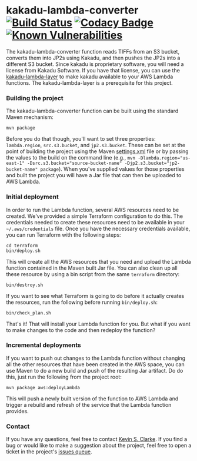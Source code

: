 # kakadu-lambda-converter &nbsp;[![Build Status](https://travis-ci.com/UCLALibrary/kakadu-lambda-converter.svg?branch=master)](https://travis-ci.com/UCLALibrary/kakadu-lambda-converter) [![Codacy Badge](https://api.codacy.com/project/badge/Coverage/83adb954344644a2ac6fbb8ecd022cd9)](https://www.codacy.com/app/UCLALibrary/kakadu-lambda-converter?utm_source=github.com&utm_medium=referral&utm_content=UCLALibrary/kakadu-lambda-converter&utm_campaign=Badge_Coverage) [![Known Vulnerabilities](https://snyk.io/test/github/uclalibrary/kakadu-lambda-converter/badge.svg)](https://snyk.io/test/github/uclalibrary/kakadu-lambda-converter)

The kakadu-lambda-converter function reads TIFFs from an S3 bucket, converts them into JP2s using Kakadu, and then pushes the JP2s into a different S3 bucket. Since kakadu is proprietary software, you will need a license from Kakadu Software. If you have that license, you can use the [kakadu-lambda-layer](https://github.com/UCLALibrary/kakadu-lambda-layer) to make kakadu available to your AWS Lambda functions. The kakadu-lambda-layer is a prerequisite for this project.

### Building the project

The kakadu-lambda-converter function can be built using the standard Maven mechanism:

    mvn package

Before you do that though, you'll want to set three properties: `lambda.region`, `src.s3.bucket`, and `jp2.s3.bucket`. These can be set at the point of building the project using the Maven [settings.xml](https://maven.apache.org/settings.html) file or by passing the values to the build on the command line (e.g., `mvn -Dlambda.region="us-east-1" -Dsrc.s3.bucket="source-bucket-name" -Djp2.s3.bucket="jp2-bucket-name" package`). When you've supplied values for those properties and built the project you will have a Jar file that can then be uploaded to AWS Lambda.

### Initial deployment

In order to run the Lambda function, several AWS resources need to be created. We've provided a simple Terraform configuration to do this. The credentials needed to create these resources need to be available in your `~/.aws/credentials` file. Once you have the necessary credentials available, you can run Terraform with the following steps:

    cd terraform
    bin/deploy.sh

This will create all the AWS resources that you need and upload the Lambda function contained in the Maven built Jar file. You can also clean up all these resource by using a bin script from the same `terraform` directory:

    bin/destroy.sh

If you want to see what Terraform is going to do before it actually creates the resources, run the following before running `bin/deploy.sh`:

    bin/check_plan.sh

That's it! That will install your Lambda function for you. But what if you want to make changes to the code and then redeploy the function?

### Incremental deployments

If you want to push out changes to the Lambda function without changing all the other resources that have been created in the AWS space, you can use Maven to do a new build and push of the resulting Jar artifact. Do do this, just run the following from the project root:

    mvn package aws:deployLambda

This will push a newly built version of the function to AWS Lambda and trigger a rebuild and refresh of the service that the Lambda function provides.

### Contact

If you have any questions, feel free to contact <a href="mailto:ksclarke@ksclarke.io">Kevin S. Clarke</a>. If you find a bug or would like to make a suggestion about the project, feel free to open a ticket in the project's [issues queue](https://github.com/UCLALibrary/kakadu-lambda-converter/issues).
